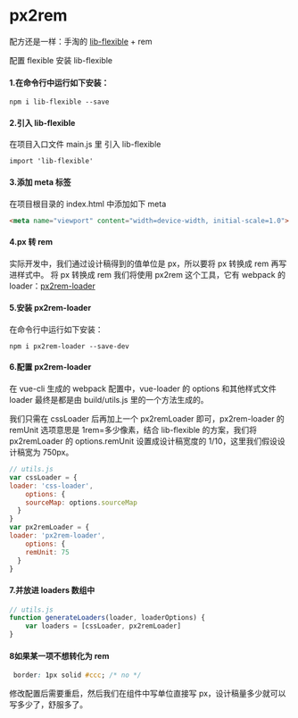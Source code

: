 # px2rem
配方还是一样：手淘的 [lib-flexible](https://github.com/amfe/lib-flexible) + rem

配置 flexible
安装 lib-flexible

#### 1.在命令行中运行如下安装：	 
```
npm i lib-flexible --save
```

#### 2.引入 lib-flexible
在项目入口文件 main.js 里 引入 lib-flexible
```
import 'lib-flexible'
```

#### 3.添加 meta 标签
在项目根目录的 index.html 中添加如下 meta
 ``` html
 <meta name="viewport" content="width=device-width, initial-scale=1.0">
 ```

#### 4.px 转 rem
实际开发中，我们通过设计稿得到的值单位是 px，所以要将 px 转换成 rem 再写进样式中。
将 px 转换成 rem 我们将使用 px2rem 这个工具，它有 webpack 的 loader：[px2rem-loader](https://github.com/Jinjiang/px2rem-loader)

#### 5.安装 px2rem-loader
在命令行中运行如下安装：     
```
npm i px2rem-loader --save-dev
```

#### 6.配置 px2rem-loader
在 vue-cli 生成的 webpack 配置中，vue-loader 的 options 和其他样式文件 loader 最终是都是由 build/utils.js 里的一个方法生成的。

我们只需在 cssLoader 后再加上一个 px2remLoader 即可，px2rem-loader 的 remUnit 选项意思是 1rem=多少像素，结合 lib-flexible 的方案，我们将 px2remLoader 的 options.remUnit 设置成设计稿宽度的 1/10，这里我们假设设计稿宽为 750px。

``` js
// utils.js
var cssLoader = {
loader: 'css-loader',
    options: {
    sourceMap: options.sourceMap
  }
}
var px2remLoader = {
loader: 'px2rem-loader',
    options: {
    remUnit: 75
  }
}
```
#### 7.并放进 loaders 数组中
``` js
// utils.js
function generateLoaders(loader, loaderOptions) {
    var loaders = [cssLoader, px2remLoader]
}
```
#### 8如果某一项不想转化为 rem
``` css
 border: 1px solid #ccc; /* no */
```

修改配置后需要重启，然后我们在组件中写单位直接写 px，设计稿量多少就可以写多少了，舒服多了。

